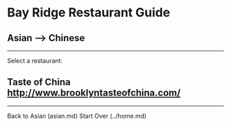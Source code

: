# Bay Ridge Restaurant Guide
## Asian --> Chinese
---
Select a restaurant:
## Taste of China http://www.brooklyntasteofchina.com/
---
Back to Asian (asian.md) 
Start Over (../home.md)